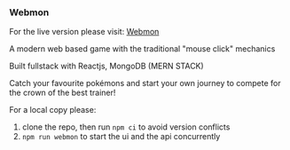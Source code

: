 ### Webmon

For the live version please visit: <a href="https://webmon-carter.herokuapp.com/" target="_blank">Webmon </a>

A modern web based game with the traditional "mouse click" mechanics

Built fullstack with Reactjs, MongoDB (MERN STACK)

Catch your favourite pokémons and start your own journey to compete for the crown of the best trainer!

For a local copy please:

1. clone the repo, then run `npm ci` to avoid version conflicts
2. `npm run webmon` to start the ui and the api concurrently
